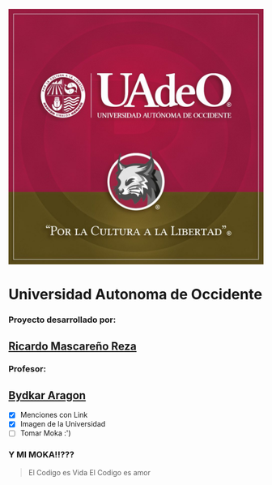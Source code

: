 ![LINCES](PIC_LINCES.jpeg)
# Universidad Autonoma de Occidente
### Proyecto desarrollado por:
## [Ricardo Mascareño Reza](https://github.com/Falconx94)

### Profesor:
## [Bydkar Aragon](https://github.com/bidkar)

-[x] Menciones con Link
-[x] Imagen de la Universidad
-[ ] Tomar Moka :')

### Y MI MOKA!!???
>El Codigo es Vida
>El Codigo es amor